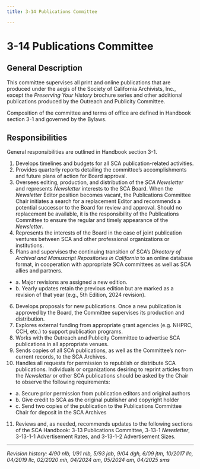 ```yaml
---
title: 3-14 Publications Committee

---
```


# 3-14 Publications Committee

## General Description

This committee supervises all print and online publications that are produced under the aegis of the Society of California Archivists, Inc., except the _Preserving Your History_ brochure series and other additional publications produced by the Outreach and Publicity Committee.

Composition of the committee and terms of office are defined in Handbook section 3-1 and governed by the Bylaws.

## Responsibilities

General responsibilities are outlined in Handbook section 3-1.

1. Develops timelines and budgets for all SCA publication-related activities.
2. Provides quarterly reports detailing the committee’s accomplishments and future plans of action for Board approval.
3. Oversees editing, production, and distribution of the _SCA Newsletter_ and represents _Newsletter_ interests to the SCA Board. When the _Newsletter_ Editor position becomes vacant, the Publications Committee Chair initiates a search for a replacement Editor and recommends a potential successor to the Board for review and approval. Should no replacement be available, it is the responsibility of the Publications Committee to ensure the regular and timely appearance of the _Newsletter_.
4. Represents the interests of the Board in the case of joint publication ventures between SCA and other professional organizations or institutions.
5. Plans and supervises the continuing transition of SCA’s _Directory of Archival and Manuscript Repositories in California_ to an online database format, in cooperation with appropriate SCA committees as well as SCA allies and partners.
 - a. Major revisions are assigned a new edition.
 - b. Yearly updates retain the previous edition but are marked as a revision of that year (e.g., 5th Edition, 2024 revision). 
6. Develops proposals for new publications. Once a new publication is approved by the Board, the Committee supervises its production and distribution.
7. Explores external funding from appropriate grant agencies (e.g. NHPRC, CCH, etc.) to support publication programs.
8. Works with the Outreach and Publicity Committee to advertise SCA publications in all appropriate venues.
9. Sends copies of all SCA publications, as well as the Committee’s non-current records, to the SCA Archives.
10.	Handles all requests for permission to republish or distribute SCA publications. Individuals or organizations desiring to reprint articles from the _Newsletter_ or other SCA publications should be asked by the Chair to observe the following requirements:
   - a. Secure prior permission from publication editors and original authors
   - b. Give credit to SCA as the original publisher and copyright holder
   - c. Send two copies of the publication to the Publications Committee Chair for deposit in the SCA Archives
11.	Reviews and, as needed, recommends updates to the following sections of the SCA Handbook: 3-13 Publications Committee, 3-13-1 _Newsletter_, 3-13-1-1 Advertisement Rates, and 3-13-1-2 Advertisement Sizes.

***

_Revision history: 4/90 nlb, 1/91 nlb, 5/93 jab, 9/04 dgh, 6/09 jtm, 10/2017 llc, 04/2019 llc, 02/2020 mh, 04/2024 am, 05/2024 am, 04/2025 sms_
